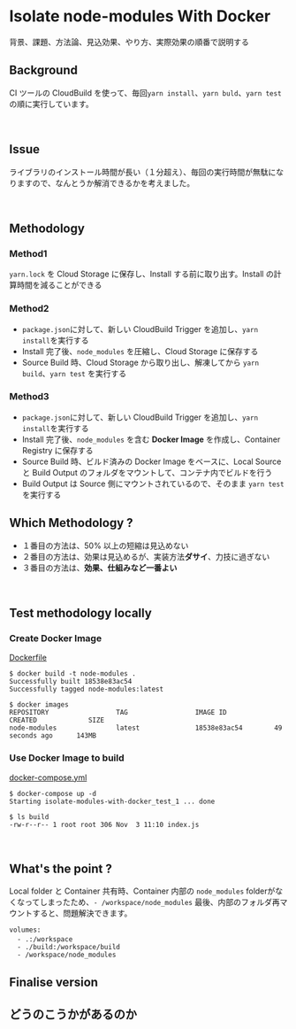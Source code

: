 # Isolate node-modules With Docker

背景、課題、方法論、見込効果、やり方、実際効果の順番で説明する

## Background

CI ツールの CloudBuild を使って、毎回`yarn install`、`yarn buld`、`yarn test`の順に実行しています。

<br />

## Issue
ライブラリのインストール時間が長い（１分超え）、毎回の実行時間が無駄になりますので、なんとうか解消できるかを考えました。

<br />

## Methodology

### Method1

`yarn.lock` を Cloud Storage に保存し、Install する前に取り出す。Install の計算時間を減ることができる

### Method2

- `package.json`に対して、新しい CloudBuild Trigger を追加し、`yarn install`を実行する
- Install 完了後、`node_modules` を圧縮し、Cloud Storage に保存する
- Source Build 時、Cloud Storage から取り出し、解凍してから `yarn build`、`yarn test` を実行する

### Method3

- `package.json`に対して、新しい CloudBuild Trigger を追加し、`yarn install`を実行する
- Install 完了後、`node_modules` を含む **Docker Image** を作成し、Container Registry に保存する
- Source Build 時、ビルド済みの Docker Image をベースに、Local Source と Build Output のフォルダをマウントして、コンテナ内でビルドを行う
- Build Output は Source 側にマウントされているので、そのまま `yarn test`を実行する

## Which Methodology ?

- １番目の方法は、50% 以上の短縮は見込めない
- ２番目の方法は、効果は見込めるが、実装方法**ダサイ**、力技に過ぎない
- ３番目の方法は、**効果、仕組みなど一番よい**

<br />

## Test methodology locally

### Create Docker Image
[Dockerfile](./Dockerfile)

```
$ docker build -t node-modules .
Successfully built 18538e83ac54
Successfully tagged node-modules:latest

$ docker images
REPOSITORY                 TAG                 IMAGE ID            CREATED             SIZE
node-modules               latest              18538e83ac54        49 seconds ago      143MB
```

### Use Docker Image to build

[docker-compose.yml](./docker-compose.yml)

```
$ docker-compose up -d
Starting isolate-modules-with-docker_test_1 ... done

$ ls build
-rw-r--r-- 1 root root 306 Nov  3 11:10 index.js
```

<br />

## What's the point ?
Local folder と Container 共有時、Container 内部の `node_modules` folderがなくなってしまったため、`- /workspace/node_modules` 最後、内部のフォルダ再マウントすると、問題解決できます。

```
volumes:
  - .:/workspace　　　　　　　
  - ./build:/workspace/build
  - /workspace/node_modules
```

## Finalise version

## どうのこうかがあるのか
